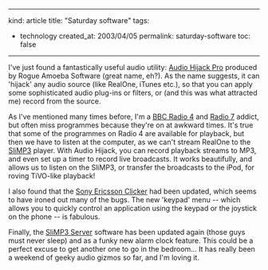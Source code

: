 -----
kind: article
title: "Saturday software"
tags:
- technology
created_at: 2003/04/05
permalink: saturday-software
toc: false
-----

<p>I've just found a fantastically useful audio utility: <a href="http://www.rogueamoeba.com/audiohijackpro/">Audio Hijack Pro</a> produced by Rogue Amoeba Software (great name, eh?). As the name suggests, it can 'hijack' any audio source (like RealOne, iTunes etc.), so that you can apply some sophisticated audio plug-ins or filters, or (and this was what attracted me) record from the source.</p>

<p>As I've mentioned many times before, I'm a <a href="http://www.bbc.co.uk/radio4/">BBC Radio 4</a> and <a href="http://www.bbc.co.uk/bbc7/">Radio 7</a> addict, but often miss programmes because they're on at awkward times. It's true that some of the programmes on Radio 4 are available for playback, but then we have to listen at the computer, as we can't stream RealOne to the <a href="http://www.slimdevices.com">SliMP3</a> player. With Audio Hijack, you can record playback streams to MP3, and even set up a timer to record live broadcasts. It works beautifully, and allows us to listen on the SliMP3, or transfer the broadcasts to the iPod, for roving TiVO-like playback!</p>

<p>I also found that the <a href="http://homepage.mac.com/jonassalling/Shareware/Clicker/index.html">Sony Ericsson Clicker</a> had been updated, which seems to have ironed out many of the bugs. The new 'keypad' menu -- which allows you to quickly control an application using the keypad or the joystick on the phone -- is fabulous.</p>

<p>Finally, the <a href="http://www.slimdevices.com/su_downloads.html">SliMP3 Server</a> software has been updated again (those guys must never sleep) and as a funky new alarm clock feature. This could be a perfect excuse to get another one to go in the bedroom... It has really been a weekend of geeky audio gizmos so far, and I'm loving it.</p>
